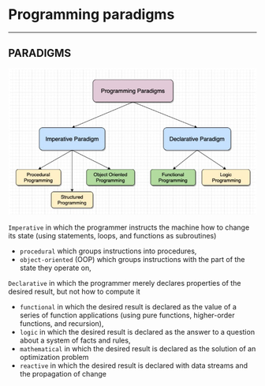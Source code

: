 # Programming paradigms


---


## PARADIGMS

![](images/programming_paradigms.jpg)

`Imperative` in which the programmer instructs the machine how to change its state (using statements, loops, and functions as subroutines)
  - `procedural` which groups instructions into procedures,
  - `object-oriented` (OOP) which groups instructions with the part of the state they operate on,

`Declarative` in which the programmer merely declares properties of the desired result, but not how to compute it
  - `functional` in which the desired result is declared as the value of a series of function applications (using pure functions, higher-order functions, and recursion),
  - `logic` in which the desired result is declared as the answer to a question about a system of facts and rules,
  - `mathematical` in which the desired result is declared as the solution of an optimization problem
  - `reactive` in which the desired result is declared with data streams and the propagation of change
